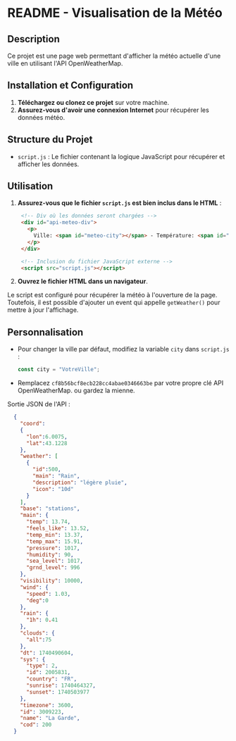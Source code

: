 # README - Visualisation de la Météo

## Description
Ce projet est une page web permettant d'afficher la météo actuelle d'une ville en utilisant l'API OpenWeatherMap.

## Installation et Configuration
1. **Téléchargez ou clonez ce projet** sur votre machine.
2. **Assurez-vous d'avoir une connexion Internet** pour récupérer les données météo.

## Structure du Projet
- `script.js` : Le fichier contenant la logique JavaScript pour récupérer et afficher les données.

## Utilisation
1. **Assurez-vous que le fichier `script.js` est bien inclus dans le HTML** :

   ```html
    <!-- Div où les données seront chargées -->
    <div id="api-meteo-div">
      <p>
        Ville: <span id="meteo-city"></span> - Température: <span id="meteo-temperature"></span>°C - Humidité: <span id="meteo-humidity"></span>% - Conditions: <span id="meteo-description"></span>
      </p>
    </div>

    <!-- Inclusion du fichier JavaScript externe -->
    <script src="script.js"></script>
   ```

2. **Ouvrez le fichier HTML dans un navigateur**.

Le script est configuré pour récupérer la météo à l'ouverture de la page. Toutefois, il est possible d'ajouter un event qui appelle `getWeather()` pour mettre à jour l'affichage.





## Personnalisation
- Pour changer la ville par défaut, modifiez la variable `city` dans `script.js` :

  ```javascript
  const city = "VotreVille";
  ```

- Remplacez `cf8b56bcf8ecb228cc4abae0346663be` par votre propre clé API OpenWeatherMap. ou gardez la mienne.

Sortie JSON de l'API :
```json
  {
    "coord":
    {
      "lon":6.0075,
      "lat":43.1228
    },
    "weather": [
      {
        "id":500,
        "main": "Rain",
        "description": "légère pluie",
        "icon": "10d"
      }
    ],
    "base": "stations",
    "main": {
      "temp": 13.74,
      "feels_like": 13.52,
      "temp_min": 13.37,
      "temp_max": 15.91,
      "pressure": 1017,
      "humidity": 90,
      "sea_level": 1017,
      "grnd_level": 996
    },
    "visibility": 10000,
    "wind": {
      "speed": 1.03,
      "deg":0
    },
    "rain": {
      "1h": 0.41
    },
    "clouds": {
      "all":75
    },
    "dt": 1740490604,
    "sys": {
      "type": 2,
      "id": 2005831,
      "country": "FR",
      "sunrise": 1740464327,
      "sunset": 1740503977
    },
    "timezone": 3600,
    "id": 3009223,
    "name": "La Garde",
    "cod": 200
  }
```
